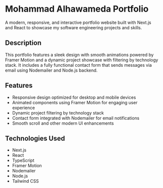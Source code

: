 # Mohammad Alhawameda Portfolio

A modern, responsive, and interactive portfolio website built with Next.js and React to showcase my software engineering projects and skills.

## Description

This portfolio features a sleek design with smooth animations powered by Framer Motion and a dynamic project showcase with filtering by technology stack. It includes a fully functional contact form that sends messages via email using Nodemailer and Node.js backend. 

## Features

- Responsive design optimized for desktop and mobile devices  
- Animated components using Framer Motion for engaging user experience  
- Dynamic project filtering by technology stack  
- Contact form integrated with Nodemailer for email notifications  
- Smooth scroll and other modern UI enhancements

## Technologies Used

- Next.js  
- React  
- TypeScript  
- Framer Motion  
- Nodemailer  
- Node.js  
- Tailwind CSS


